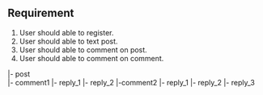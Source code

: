 ## Requirement

1. User should able to register.
2. User should able to text post.
3. User should able to comment on post.
4. User should able to comment on comment.

|- post <br>
  |- comment1
     |- reply_1
     |- reply_2
  |-comment2
    |- reply_1
    |- reply_2
    |- reply_3

